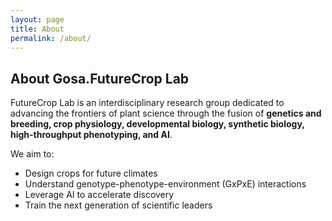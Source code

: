 ```yaml
---
layout: page
title: About
permalink: /about/
---
```


## About Gosa.FutureCrop Lab

FutureCrop Lab is an interdisciplinary research group dedicated to advancing the frontiers of plant science through the fusion of **genetics and breeding, crop physiology, developmental biology, synthetic biology, high-throughput phenotyping, and AI**. 

We aim to:
- Design crops for future climates
- Understand genotype-phenotype-environment (GxPxE) interactions
- Leverage AI to accelerate discovery
- Train the next generation of scientific leaders


